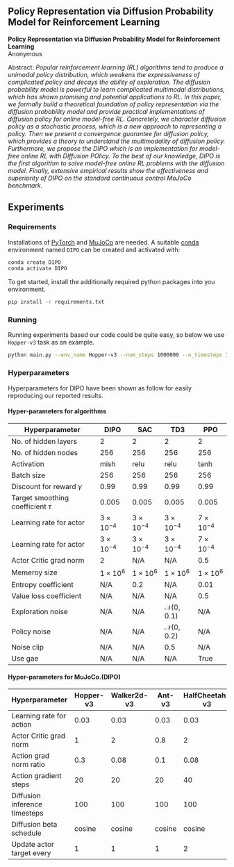 ## Policy Representation via Diffusion Probability Model for Reinforcement Learning

**Policy Representation via Diffusion Probability Model for Reinforcement Learning**<br>
Anonymous <br>

Abstract: *Popular reinforcement learning (RL) algorithms tend to produce a unimodal policy distribution, which weakens the expressiveness of complicated policy and decays the ability of exploration. The diffusion probability model is powerful to learn complicated multimodal distributions, which has shown promising and potential applications to RL. In this paper, we formally build a theoretical foundation of policy representation via the diffusion probability model and provide practical implementations of diffusion policy for online model-free RL. Concretely, we character diffusion policy as a stochastic process, which is a new approach to representing a policy. Then we present a convergence guarantee for diffusion policy, which provides a theory to understand the multimodality of diffusion policy. Furthermore, we propose the DIPO which is an implementation for model-free online RL with DIffusion POlicy. To the best of our knowledge, DIPO is the first algorithm to solve model-free online RL problems with the diffusion model. Finally, extensive empirical results show the effectiveness and superiority of DIPO on the standard continuous control MoJoCo benchmark.*

## Experiments

### Requirements
Installations of [PyTorch](https://pytorch.org/) and [MuJoCo](https://github.com/deepmind/mujoco) are needed. 
A suitable [conda](https://conda.io) environment named `DIPO` can be created and activated with:
```.bash
conda create DIPO
conda activate DIPO
```
To get started, install the additionally required python packages into you environment.
```.bash
pip install -r requirements.txt
```

### Running
Running experiments based our code could be quite easy, so below we use `Hopper-v3` task as an example. 

```.bash
python main.py --env_name Hopper-v3 --num_steps 1000000 --n_timesteps 100 --cuda 0 --seed 0
```


### Hyperparameters
Hyperparameters for DIPO have been shown as follow for easily reproducing our reported results.

#### Hyper-parameters for algorithms
| Hyperparameter | DIPO | SAC | TD3 | PPO |
| -------------- | ---- | --- | --- | --- |
| No. of hidden layers | 2 | 2 | 2 | 2 |
| No. of hidden nodes | 256 | 256  | 256  | 256  |
| Activation | mish | relu | relu | tanh |
| Batch size | 256 | 256 | 256 | 256 |
| Discount for reward $\gamma$ | 0.99 | 0.99 | 0.99 | 0.99 |
| Target smoothing coefficient $\tau$ | 0.005 | 0.005 | 0.005 | 0.005 |
| Learning rate for actor | $3 × 10^{-4}$ | $3 × 10^{-4}$ | $3 × 10^{-4}$ | $7 × 10^{-4}$ |
| Learning rate for actor | $3 × 10^{-4}$ | $3 × 10^{-4}$ | $3 × 10^{-4}$ | $7 × 10^{-4}$ |
| Actor Critic grad norm | 2 | N/A | N/A | 0.5 |
| Memeroy size | $1 × 10^6$ | $1 × 10^6$ | $1 × 10^6$ | $1 × 10^6$ |
| Entropy coefficient | N/A | 0.2 | N/A | 0.01 |
| Value loss coefficient | N/A | N/A | N/A | 0.5 |
| Exploration noise | N/A | N/A | $\mathcal{N}$(0, 0.1) | N/A |
| Policy noise | N/A | N/A | $\mathcal{N}$(0, 0.2) | N/A |
| Noise clip | N/A | N/A | 0.5 | N/A |
| Use gae | N/A | N/A | N/A | True |

#### Hyper-parameters for MuJoCo.(DIPO)
| Hyperparameter | Hopper-v3 | Walker2d-v3 | Ant-v3 | HalfCheetah-v3 | Humanoid-v3 |
| --- | --- | --- | --- | --- | --- |
| Learning rate for action | 0.03 | 0.03 | 0.03 | 0.03 | 0.03 |
| Actor Critic grad norm | 1 | 2 | 0.8 | 2 | 2 |
| Action grad norm ratio | 0.3 | 0.08 | 0.1 | 0.08 | 0.1 |
| Action gradient steps | 20 | 20 | 20 | 40 | 20 |
| Diffusion inference timesteps | 100 | 100 | 100 | 100 | 100 |
| Diffusion beta schedule | cosine | cosine | cosine | cosine | cosine |
| Update actor target every | 1 | 1 | 1 | 2 | 1 |
